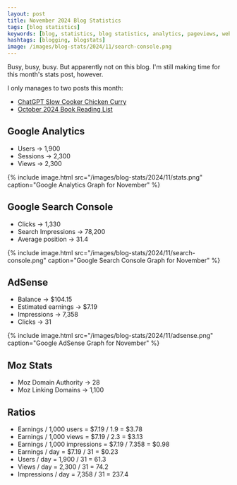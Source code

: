 ```yaml
---
layout: post
title: November 2024 Blog Statistics
tags: [blog statistics]
keywords: [blog, statistics, blog statistics, analytics, pageviews, webmaster, webmaster tools, alexa, google]
hashtags: [blogging, blogstats]
image: /images/blog-stats/2024/11/search-console.png
---
```


Busy, busy, busy. But apparently not on this blog. I'm still making time for this month's stats post, however.

I only manages to two posts this month:

* [ChatGPT Slow Cooker Chicken Curry](https://www.joehxblog.com/chatgpt-slow-cooker-chicken-curry/)
* [October 2024 Book Reading List](https://www.joehxblog.com/october-2024-book-reading-list/)

## Google Analytics

* Users &rarr; 1,900
* Sessions &rarr; 2,300
* Views &rarr; 2,300

{% include image.html src="/images/blog-stats/2024/11/stats.png" caption="Google Analytics Graph for November" %}

## Google Search Console

* Clicks &rarr; 1,330
* Search Impressions &rarr; 78,200
* Average position &rarr; 31.4

{% include image.html src="/images/blog-stats/2024/11/search-console.png" caption="Google Search Console Graph for November" %}

## AdSense

* Balance &rarr; $104.15
* Estimated earnings &rarr; $7.19
* Impressions &rarr; 7,358
* Clicks &rarr; 31

{% include image.html src="/images/blog-stats/2024/11/adsense.png" caption="Google AdSense Graph for November" %}

## Moz Stats

* Moz Domain Authority &rarr; 28
* Moz Linking Domains &rarr; 1,100

## Ratios

* Earnings / 1,000 users = $7.19 / 1.9 = $3.78
* Earnings / 1,000 views = $7.19 / 2.3 = $3.13
* Earnings / 1,000 impressions = $7.19 / 7.358 = $0.98
* Earnings / day = $7.19 / 31 = $0.23
* Users / day = 1,900 / 31 = 61.3
* Views / day = 2,300 / 31 = 74.2
* Impressions / day = 7,358 / 31 = 237.4